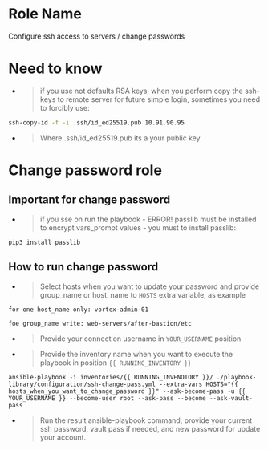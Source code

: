 Role Name
=========

Configure ssh access to servers / change passwords

# Need to know

- > if you use not defaults RSA keys, when you perform copy the ssh-keys to remote server for future simple login, sometimes you need to forcibly use:

```bash
ssh-copy-id -f -i .ssh/id_ed25519.pub 10.91.90.95
```

- > Where .ssh/id_ed25519.pub its a your public key

# Change password role

## Important for change password

- > if you sse on run the playbook - ERROR! passlib must be installed to encrypt vars_prompt values - you must to install passlib:

``pip3 install passlib``

## How to run change password

- > Select hosts when you want to update your password and provide group_name or host_name to ``` HOSTS ``` extra variable, as example 

``` for one host_name only: vortex-admin-01 ```

``` foe group_name write: web-servers/after-bastion/etc ```

- > Provide your connection username in ``` YOUR_USERNAME ``` position

- > Provide the inventory name when you want to execute the playbook in position ``` {{ RUNNING_INVENTORY }} ```

``` ansible-playbook -i inventories/{{ RUNNING_INVENOTORY }}/ ./playbook-library/configuration/ssh-change-pass.yml --extra-vars HOSTS="{{ hosts_when_you_want_to_change_password }}" --ask-become-pass -u {{ YOUR_USERNAME }} --become-user root --ask-pass --become --ask-vault-pass ```

- > Run the result ansible-playbook command, provide your current ssh password, vault pass if needed, and new password for update your account.